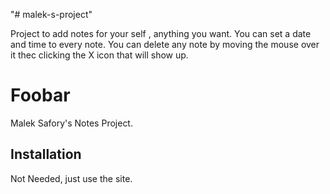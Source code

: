 "# malek-s-project" 

Project to add notes for your self , anything you want.
You can set a date and time to every note.
You can delete any note by moving the mouse over it thec clicking the X icon that will show up. 
# Foobar
Malek Safory's Notes Project.

## Installation

Not Needed, just use the site.
